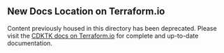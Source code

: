 ## New Docs Location on Terraform.io

Content previously housed in this directory has been deprecated. Please visit the [CDKTK docs on Terraform.io](https://www.terraform.io/docs/cdktf/index.html) for complete and up-to-date documentation. 
